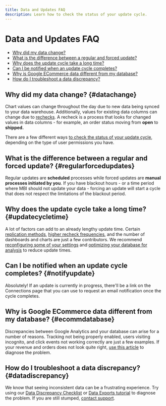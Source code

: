 ```yaml
---
title: Data and Updates FAQ
description: Learn how to check the status of your update cycle.
---
```

# Data and Updates FAQ

* [Why did my data change?](../#datachange)
* [What is the difference between a regular and forced update?](../#regularforcedupdates)
* [Why does the update cycle take a long time?](../#updatecycletime)
* [Can I be notified when an update cycle completes?](../#notifyupdate)
* [Why is Google ECommerce data different from my database?](../#ecommdatabase)
* [How do I troubleshoot a data discrepancy?](../#datadiscrepancy)

## Why did my data change? {#datachange}

Chart values can change throughout the day due to new data being synced to your data warehouse. Additionally, values for existing data columns can change due to [rechecks](../data-warehouse-mgr/cfg-data-rechecks.md). A recheck is a process that looks for changed values in data columns - for example, an order status moving from **open** to **shipped.**

There are a few different ways [to check the status of your update cycle](../../best-practices/check-update-cycle.md), depending on the type of user permissions you have.

## What is the difference between a regular and forced update? {#regularforcedupdates}

Regular updates are **scheduled** processes while forced updates are **manual processes initiated by you**. If you have blackout hours - or a time period where MBI should not update your data - forcing an update will start a cycle that does not respect the limitations of the blackout period.

## Why does the update cycle take a long time? {#updatecycletime}

A lot of factors can add to an already lengthy update time. Certain [replication methods](../data-warehouse-mgr/cfg-replication-methods.md), [higher recheck frequencies](../data-warehouse-mgr/cfg-data-rechecks.md), and the number of dashboards and charts are just a few contributors. We recommend [reconfiguring some of your settings](../../best-practices/reduce-update-cycle-time.md) and [optimizing your database for analysis](../../best-practices/opt-db-analysis.md) to reduce update times.

## Can I be notified when an update cycle completes? {#notifyupdate}

Absolutely! If an update is currently in progress, there'll be a link on the Connections page that you can use to request an email notification once the cycle completes.

## Why is Google ECommerce data different from my database? {#ecommdatabase}

Discrepancies between Google Analytics and your database can arise for a number of reasons. Tracking not being properly enabled, users visiting incognito, and click events not working correctly are just a few examples. If your revenue and orders does not look quite right, [use this article](https://support.magento.com/hc/en-us/articles/360016505232) to diagnose the problem.

## How do I troubleshoot a data discrepancy? {#datadiscrepancy}

We know that seeing inconsistent data can be a frustrating experience. Try using our [Data Discrepancy Checklist](https://support.magento.com/hc/en-us/articles/360016731271) or [Data Exports tutorial](https://support.magento.com/hc/en-us/articles/360016730631) to diagnose the problem. If you are still stumped, [contact support](../../getting-started/support.md).
